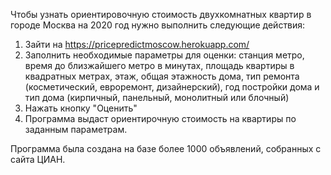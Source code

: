 Чтобы узнать ориентировочную стоимость двухкомнатных квартир в городе Москва на 2020 год нужно выполнить следующие действия:
1. Зайти на https://pricepredictmoscow.herokuapp.com/
2. Заполнить необходимые параметры для оценки: станция метро, время до близжайшего метро в минутах, площадь квартиры в квадратных метрах, этаж, общая этажность дома, тип ремонта (косметический, евроремонт, дизайнерский), год постройки дома и тип дома (кирпичный, панельный, монолитный или блочный)  
3. Нажать кнопку "Оценить"
4. Программа выдаст ориентирочную стоимость на квартиры по заданным параметрам.

Программа была создана на базе более 1000 объявлений, собранных с сайта ЦИАН.

